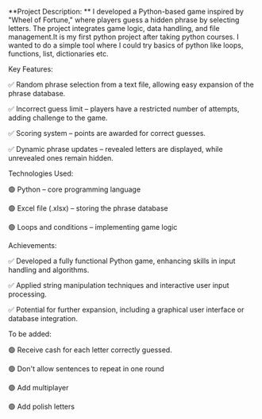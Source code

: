 **Project Description:
**
I developed a Python-based game inspired by "Wheel of Fortune," where players guess a hidden phrase by selecting letters. The project integrates game logic, data handling, and file management.It is my first python project after taking python courses. I wanted to do a simple tool where I could try basics of python like loops, functions, list, dictionaries etc.

Key Features:

✅ Random phrase selection from a text file, allowing easy expansion of the phrase database.

✅ Incorrect guess limit – players have a restricted number of attempts, adding challenge to the game.

✅ Scoring system – points are awarded for correct guesses.

✅ Dynamic phrase updates – revealed letters are displayed, while unrevealed ones remain hidden.

Technologies Used:

🟢 Python – core programming language

🟢 Excel file (.xlsx) – storing the phrase database

🟢 Loops and conditions – implementing game logic


Achievements:

✅ Developed a fully functional Python game, enhancing skills in input handling and algorithms.

✅ Applied string manipulation techniques and interactive user input processing.

✅ Potential for further expansion, including a graphical user interface or database integration.


To be added:

🟢 Receive cash for each letter correctly guessed.

🟢 Don't allow sentences to repeat in one round

🟢 Add multiplayer

🟢 Add polish letters


